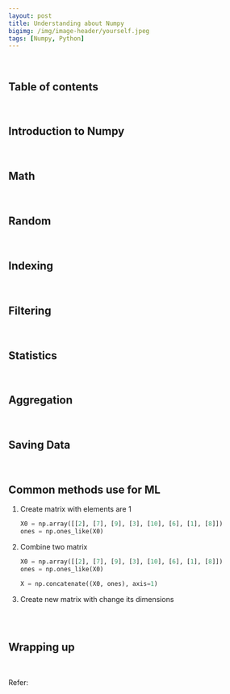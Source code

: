 ```yaml
---
layout: post
title: Understanding about Numpy
bigimg: /img/image-header/yourself.jpeg
tags: [Numpy, Python]
---
```





<br>

## Table of contents





<br>

## Introduction to Numpy






<br>

## Math



<br>

## Random




<br>

## Indexing





<br>

## Filtering





<br>

## Statistics





<br>

## Aggregation




<br>

## Saving Data





<br>

## Common methods use for ML

1. Create matrix with elements are 1

    ```python
    X0 = np.array([[2], [7], [9], [3], [10], [6], [1], [8]])
    ones = np.ones_like(X0)
    ```



2. Combine two matrix

    ```python
    X0 = np.array([[2], [7], [9], [3], [10], [6], [1], [8]])
    ones = np.ones_like(X0)

    X = np.concatenate((X0, ones), axis=1)
    ```


3. Create new matrix with change its dimensions

    ```

    ```


<br>

## Wrapping up




<br>

Refer:

